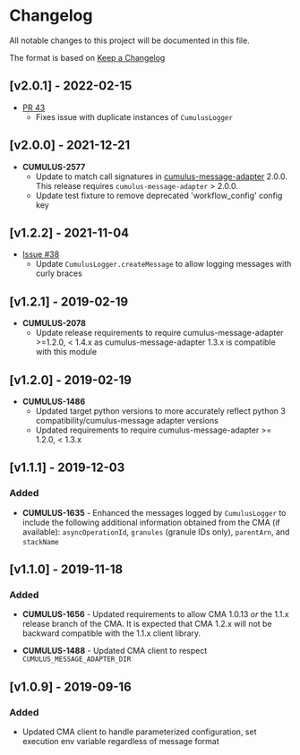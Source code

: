 # Changelog

All notable changes to this project will be documented in this file.

The format is based on [Keep a Changelog](http://keepachangelog.com/en/1.0.0/)

## [v2.0.1] - 2022-02-15

- [PR 43](https://github.com/nasa/cumulus-message-adapter-python/pull/43)
  - Fixes issue with duplicate instances of `CumulusLogger`

## [v2.0.0] - 2021-12-21

- **CUMULUS-2577**
  - Update to match call signatures in [cumulus-message-adapter](https://github.com/nasa/cumulus-message-adapter) 2.0.0.  This release requires `cumulus-message-adapter` > 2.0.0.
  - Update test fixture to remove deprecated 'workflow_config' config key

## [v1.2.2] - 2021-11-04

- [Issue #38](https://github.com/nasa/cumulus-message-adapter-python/issues/38)
  - Update `CumulusLogger.createMessage` to allow logging messages with curly braces

## [v1.2.1] - 2019-02-19

- **CUMULUS-2078**
  - Update release requirements to require cumulus-message-adapter >=1.2.0, <
    1.4.x as cumulus-message-adapter 1.3.x is compatible with this module

## [v1.2.0] - 2019-02-19

- **CUMULUS-1486**
  - Updated target python versions to more accurately reflect python 3
    compatibility/cumulus-message adapter versions
  - Updated requirements to require cumulus-message-adapter >= 1.2.0, < 1.3.x

## [v1.1.1] - 2019-12-03

### Added

- **CUMULUS-1635** - Enhanced the messages logged by `CumulusLogger` to include
  the following additional information obtained from the CMA (if available):
  `asyncOperationId`, `granules` (granule IDs only), `parentArn`, and
  `stackName`

## [v1.1.0] - 2019-11-18

### Added

- **CUMULUS-1656** - Updated requirements to allow CMA 1.0.13 *or* the 1.1.x
  release branch of the CMA. It is expected that CMA 1.2.x will not be backward
  compatible with the 1.1.x client library.

- **CUMULUS-1488** - Updated CMA client to respect `CUMULUS_MESSAGE_ADAPTER_DIR`

## [v1.0.9] - 2019-09-16

### Added

- Updated CMA client to handle parameterized configuration, set execution env
  variable regardless of message format
